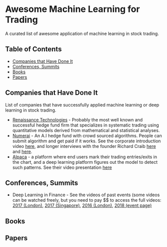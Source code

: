 # Awesome Machine Learning for Trading
A curated list of awesome application of machine learning in stock trading.

## Table of Contents

  * [Companies that Have Done It](#companies-that-have-done-it)
  * [Conferences, Summits](#conferences-summits)
  * [Books](#books)
  * [Papers](#papers)

## Companies that Have Done It

List of companies that have successfully applied machine learning or deep learning in stock trading.

* [Renaissance Technologies](https://en.wikipedia.org/wiki/Renaissance_Technologies) - Probably the most well known and successful hedge fund firm that specializes in systematic trading using quantitative models derived from mathematical and statistical analyses.
* [Numerai](https://numer.ai/) - An A.I hedge fund with crowd sourced algorithms. People can submit algorithm and get paid if it works. See the corporate introduction video [here](https://youtu.be/dhJnt0N497c), and longer interviews with the founder Richard Craib [here](https://www.youtube.com/watch?v=yY-Sg7KhRhU) and [here](https://www.youtube.com/watch?v=yY-Sg7KhRhU).
* [Alpaca](https://www.alpaca.ai/) - a platform where end users mark their trading entries/exits in the chart, and a deep learning platform figures out the model to detect such patterns. See their video presentation [here](https://youtu.be/FoQKCeDuPiY)  

 
## Conferences, Summits

* Deep Learning in Finance - See the videos of past events (some videos can be watched freely, but you need to pay $$ to access the full videos: [2017 (London)](http://videos.re-work.co/events/25-deep-learning-in-finance-summit-london-2017), [2017 (Singapore)](http://videos.re-work.co/events/22-deep-learning-in-finance-summit-singapore-2017), [2016 (London)](http://videos.re-work.co/events/8-deep-learning-in-finance-summit-london-2016), [2018 (event page)](https://www.re-work.co/events/deep-learning-in-finance-summit-london-2018)

## Books

## Papers
